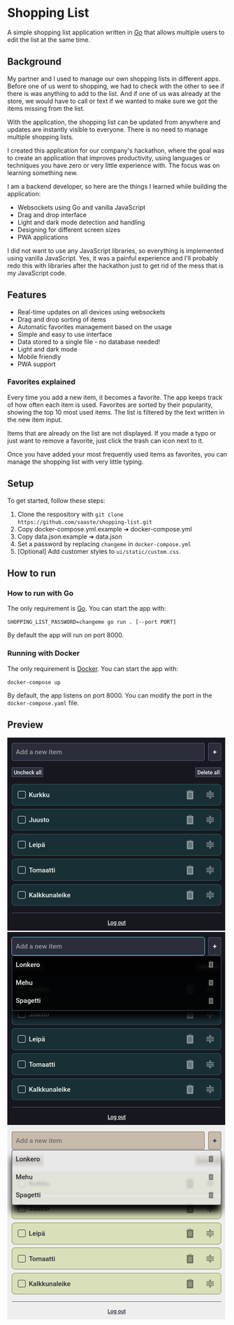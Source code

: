 # Shopping List

A simple shopping list application written in [Go](https://go.dev/) that allows multiple users to edit the list at the same time.

## Background
My partner and I used to manage our own shopping lists in different apps. Before one of us went to shopping, we had to check with the other to see if there is was anything to add to the list. And if one of us was already at the store, we would have to call or text if we wanted to make sure we got the items missing from the list.

With the application, the shopping list can be updated from anywhere and updates are instantly visible to everyone. There is no need to manage multiple shopping lists.

I created this application for our company's hackathon, where the goal was to create an application that improves productivity, using languages or techniques you have zero or very little experience with. The focus was on learning something new.

I am a backend developer, so here are the things I learned while building the application:
- Websockets using Go and vanilla JavaScript
- Drag and drop interface
- Light and dark mode detection and handling
- Designing for different screen sizes
- PWA applications

I did not want to use any JavaScript libraries, so everything is implemented using vanilla JavaScript. Yes, it was a painful experience and I'll probably redo this with libraries after the hackathon just to get rid of the mess that is my JavaScript code.

## Features
- Real-time updates on all devices using websockets
- Drag and drop sorting of items
- Automatic favorites management based on the usage
- Simple and easy to use interface
- Data stored to a single file - no database needed!
- Light and dark mode
- Mobile friendly
- PWA support

### Favorites explained
Every time you add a new item, it becomes a favorite. The app keeps track of how often each item is used. Favorites are sorted by their popularity, showing the top 10 most used items. The list is filtered by the text written in the new item input.

Items that are already on the list are not displayed. If you made a typo or just want to remove a favorite, just click the trash can icon next to it.

Once you have added your most frequently used items as favorites, you can manage the shopping list with very little typing.

## Setup
To get started, follow these steps:
1. Clone the respository with `git clone https://github.com/saaste/shopping-list.git`
2. Copy docker-compose.yml.example ➔ docker-compose.yml
3. Copy data.json.example ➔ data.json
4. Set a password by replacing `changeme` in `docker-compose.yml`
5. [Optional] Add customer styles to `ui/static/custom.css`.


## How to run
### How to run with Go
The only requirement is [Go](https://go.dev/). You can start the app with:
```
SHOPPING_LIST_PASSWORD=changeme go run . [--port PORT]
```
By default the app will run on port 8000.

### Running with Docker
The only requirement is [Docker](https://www.docker.com/). You can start the app with:
```
docker-compose up
```
By default, the app listens on port 8000. You can modify the port in the `docker-compose.yaml` file.

## Preview
![Dark mode](docs/dark-mode.png)
![Dark mode with favorites](docs/dark-mode-favorites.png)
![Light mode](docs/light-mode.png)